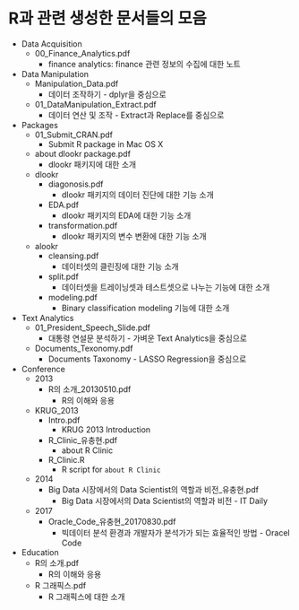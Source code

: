 # R과 관련 생성한 문서들의 모음

* Data Acquisition
    + 00_Finance_Analytics.pdf
        + finance analytics: finance 관련 정보의 수집에 대한 노트
* Data Manipulation
    + Manipulation_Data.pdf
        + 데이터 조작하기 - dplyr을 중심으로
    + 01_DataManipulation_Extract.pdf
        + 데이터 연산 및 조작 - Extract과 Replace를 중심으로
* Packages
    + 01_Submit_CRAN.pdf
        + Submit R package in Mac OS X
    + about dlookr package.pdf
        + dlookr 패키지에 대한 소개
    + dlookr
        + diagonosis.pdf
            + dlookr 패키지의 데이터 진단에 대한 기능 소개
        + EDA.pdf
            + dlookr 패키지의 EDA에 대한 기능 소개
        + transformation.pdf
            + dlookr 패키지의 변수 변환에 대한 기능 소개
    + alookr
        + cleansing.pdf
            + 데이터셋의 클린징에 대한 기능 소개
        + split.pdf
            + 데이터셋을 트레이닝셋과 테스트셋으로 나누는 기능에 대한 소개
        + modeling.pdf
            + Binary classification modeling 기능에 대한 소개
* Text Analytics
    + 01_President_Speech_Slide.pdf
        + 대통령 연설문 분석하기 - 가벼운 Text Analytics을 중심으로
    + Documents_Texonomy.pdf
        + Documents Taxonomy - LASSO Regression을 중심으로
* Conference
    + 2013
        + R의 소개_20130510.pdf
            + R의 이해와 응용
    + KRUG_2013
        + Intro.pdf
            + KRUG 2013 Introduction
        + R_Clinic_유충현.pdf
            + about R Clinic
        + R_Clinic.R
            + R script for `about R Clinic`    
    + 2014
        + Big Data 시장에서의 Data Scientist의 역할과 비전_유충현.pdf
            + Big Data 시장에서의 Data Scientist의 역할과 비전 - IT Daily
    + 2017
        + Oracle_Code_유충현_20170830.pdf
            + 빅데이터 분석 환경과 개발자가 분석가가 되는 효율적인 방법 - Oracel Code             
* Education
    + R의 소개.pdf
        + R의 이해와 응용
    + R 그래픽스.pdf
        + R 그래픽스에 대한 소개
        